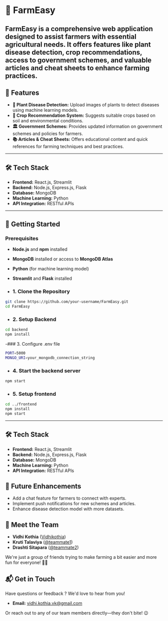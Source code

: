 # 🌾 FarmEasy

FarmEasy is a comprehensive web application designed to assist farmers with essential agricultural needs. It offers features like plant disease detection, crop recommendations, access to government schemes, and valuable articles and cheat sheets to enhance farming practices.
---

## 🚀 Features

- **🌿 Plant Disease Detection:** Upload images of plants to detect diseases using machine learning models.
- **🌱 Crop Recommendation System:** Suggests suitable crops based on soil and environmental conditions.
- **🏛️ Government Schemes:** Provides updated information on government schemes and policies for farmers.
- **📚 Articles & Cheat Sheets:** Offers educational content and quick references for farming techniques and best practices.

---

## 🛠️ Tech Stack

- **Frontend:** React.js, Streamlit
- **Backend:** Node.js, Express.js, Flask
- **Database:** MongoDB
- **Machine Learning:** Python
- **API Integration:** RESTful APIs

---

## 🚦 Getting Started

### Prerequisites

- **Node.js** and **npm** installed
- **MongoDB** installed or access to **MongoDB Atlas**
- **Python** (for machine learning model)
- **Streamlit** and **Flask** installed

- ### 1. Clone the Repository

```bash
git clone https://github.com/your-username/FarmEasy.git
cd FarmEasy
```
- ### 2. Setup Backend

```bash
cd backend
npm install
```
-### 3. Configure .env file

```bash
PORT=5000
MONGO_URI=your_mongodb_connection_string
```
- ### 4. Start the backend server
  
```bash
npm start
```
- ### 5. Setup frontend
  
```bash
cd ../frontend
npm install
npm start
```
---

## 🛠️ Tech Stack

- **Frontend:** React.js, Streamlit
- **Backend:** Node.js, Express.js, Flask
- **Database:** MongoDB
- **Machine Learning:** Python
- **API Integration:** RESTful APIs

## 🧠 Future Enhancements
- Add a chat feature for farmers to connect with experts.
- Implement push notifications for new schemes and articles.
- Enhance disease detection model with more datasets.

## 🤝 Meet the Team

- **Vidhi Kothia** ([Vidhikothia](https://github.com/Vidhikothia/FarmEasy)) 
- **Kruti Talaviya** ([@teammate1](https://github.com/teammate1))
- **Drashti Sitapara** ([@teammate2](https://github.com/teammate2)) 

We're just a group of friends trying to make farming a bit easier and more fun for everyone! 🚜🌱

## 📬 Get in Touch

Have questions or feedback ? We'd love to hear from you!  

- **Email:** vidhi.kothia.vk@gmail.com  

Or reach out to any of our team members directly—they don't bite! 😉  



